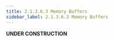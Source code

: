 ```yaml
---
title: 2.1.3.6.3 Memory Buffers
sidebar_label: 2.1.3.6.3 Memory Buffers
---
```


**UNDER CONSTRUCTION**